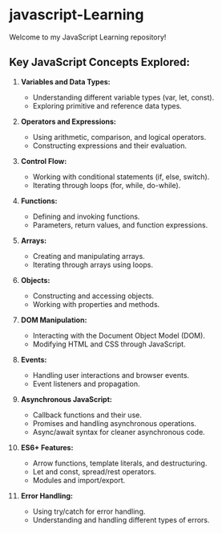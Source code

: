 # javascript-Learning
Welcome to my JavaScript Learning repository!

## Key JavaScript Concepts Explored:

1. **Variables and Data Types:**
   - Understanding different variable types (var, let, const).
   - Exploring primitive and reference data types.

2. **Operators and Expressions:**
   - Using arithmetic, comparison, and logical operators.
   - Constructing expressions and their evaluation.

3. **Control Flow:**
   - Working with conditional statements (if, else, switch).
   - Iterating through loops (for, while, do-while).

4. **Functions:**
   - Defining and invoking functions.
   - Parameters, return values, and function expressions.

5. **Arrays:**
   - Creating and manipulating arrays.
   - Iterating through arrays using loops.

6. **Objects:**
   - Constructing and accessing objects.
   - Working with properties and methods.

7. **DOM Manipulation:**
   - Interacting with the Document Object Model (DOM).
   - Modifying HTML and CSS through JavaScript.

8. **Events:**
   - Handling user interactions and browser events.
   - Event listeners and propagation.

9. **Asynchronous JavaScript:**
   - Callback functions and their use.
   - Promises and handling asynchronous operations.
   - Async/await syntax for cleaner asynchronous code.

10. **ES6+ Features:**
    - Arrow functions, template literals, and destructuring.
    - Let and const, spread/rest operators.
    - Modules and import/export.

11. **Error Handling:**
    - Using try/catch for error handling.
    - Understanding and handling different types of errors.


